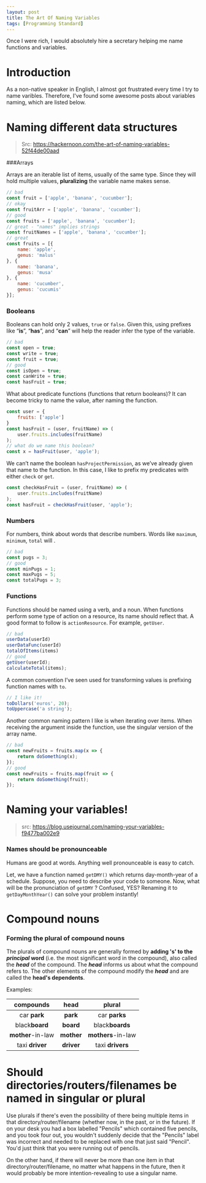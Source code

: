 ```yaml
---
layout: post
title: The Art Of Naming Variables
tags: [Programming Standard]
---
```


Once I were rich, I would absolutely hire a secretary helping me name functions and variables.

# Introduction

As a non-native speaker in English, I almost got frustrated every time I try to name varibles. Therefore, I've found some awesome posts about variables naming, which are listed below.

# Naming different data structures

> Src: https://hackernoon.com/the-art-of-naming-variables-52f44de00aad

###Arrays

Arrays are an iterable list of items, usually of the same type. Since they will hold multiple values, **pluralizing** the variable name makes sense.

```javascript
// bad
const fruit = ['apple', 'banana', 'cucumber'];
// okay
const fruitArr = ['apple', 'banana', 'cucumber'];
// good
const fruits = ['apple', 'banana', 'cucumber'];
// great - "names" implies strings
const fruitNames = ['apple', 'banana', 'cucumber'];
// great
const fruits = [{
    name: 'apple',
    genus: 'malus'
}, {
    name: 'banana',
    genus: 'musa'
}, {
    name: 'cucumber',
    genus: 'cucumis'
}];
```

### Booleans

Booleans can hold only 2 values, `true` or `false`. Given this, using prefixes like “**is**”, “**has**”, and “**can**” will help the reader infer the type of the variable.

```javascript
// bad
const open = true;
const write = true;
const fruit = true;
// good
const isOpen = true;
const canWrite = true;
const hasFruit = true;
```

What about predicate functions (functions that return booleans)? It can become tricky to name the value, after naming the function.

```javascript
const user = {
    fruits: ['apple']
}
const hasFruit = (user, fruitName) => (
    user.fruits.includes(fruitName)
);
// what do we name this boolean?
const x = hasFruit(user, 'apple');
```

We can’t name the boolean `hasProjectPermission`, as we’ve already given that name to the function. In this case, I like to prefix my predicates with either `check` or `get`.

```javascript
const checkHasFruit = (user, fruitName) => (
    user.fruits.includes(fruitName)
);
const hasFruit = checkHasFruit(user, 'apple');
```

### Numbers

For numbers, think about words that describe numbers. Words like `maximum`, `minimum`, `total` will .

```javascript
// bad
const pugs = 3;
// good
const minPugs = 1;
const maxPugs = 5;
const totalPugs = 3;
```

### Functions

Functions should be named using a verb, and a noun. When functions perform some type of action on a resource, its name should reflect that. A good format to follow is `actionResource`. For example, `getUser`.

```javascript
// bad
userData(userId)
userDataFunc(userId)
totalOfItems(items)
// good
getUser(userId);
calculateTotal(items);
```

A common convention I’ve seen used for transforming values is prefixing function names with `to`.

```javascript
// I like it!
toDollars('euros', 20);
toUppercase('a string');
```

Another common naming pattern I like is when iterating over items. When receiving the argument inside the function, use the singular version of the array name.

```javascript
// bad
const newFruits = fruits.map(x => {
    return doSomething(x);
});
// good
const newFruits = fruits.map(fruit => {
    return doSomething(fruit);
});
```

# Naming your variables!

> src: https://blog.usejournal.com/naming-your-variables-f9477ba002e9

### Names should be pronounceable

Humans are good at words. Anything well pronounceable is easy to catch.

Let, we have a function named `getDMY()` which returns day-month-year of a schedule. Suppose, you need to describe your code to someone. Now, what will be the pronunciation of `getDMY` ? Confused, YES?
Renaming it to `getDayMonthYear()` can solve your problem instantly!

# Compound nouns

### Forming the plural of compound nouns

The plurals of compound nouns are generally formed by **adding 's' to the *principal* word** (i.e. the most significant word in the compound), also called the ***head*** of the compound. The ***head*** informs us about what the compound refers to. The other elements of the compound modify the ***head*** and are called the **head's dependents**.

Examples:

|     compounds     |    head    |       plural       |
| :---------------: | :--------: | :----------------: |
|   car **park**    |  **park**  |   car **parks**    |
|  black**board**   | **board**  |  black**boards**   |
| **mother**-in-law | **mother** | **mothers**-in-law |
|  taxi **driver**  | **driver** |  taxi **drivers**  |

# Should directories/routers/filenames be named in singular or plural

Use plurals if there's even the possibility of there being multiple items in that directory/router/filename (whether now, in the past, or in the future). If on your desk you had a box labelled "Pencils" which contained five pencils, and you took four out, you wouldn't suddenly decide that the "Pencils" label was incorrect and needed to be replaced with one that just said "Pencil". You'd just think that you were running out of pencils.

On the other hand, if there will never be more than one item in that directory/router/filename, no matter what happens in the future, then it would probably be more intention-revealing to use a singular name.

